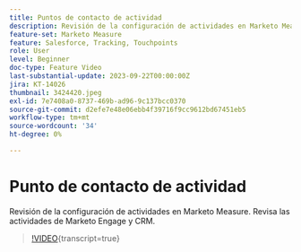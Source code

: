 ```yaml
---
title: Puntos de contacto de actividad
description: Revisión de la configuración de actividades en Marketo Measure. Revisa las actividades de Marketo Engage y CRM.
feature-set: Marketo Measure
feature: Salesforce, Tracking, Touchpoints
role: User
level: Beginner
doc-type: Feature Video
last-substantial-update: 2023-09-22T00:00:00Z
jira: KT-14026
thumbnail: 3424420.jpeg
exl-id: 7e7408a0-8737-469b-ad96-9c137bcc0370
source-git-commit: d2efe7e48e06ebb4f39716f9cc9612bd67451eb5
workflow-type: tm+mt
source-wordcount: '34'
ht-degree: 0%

---
```


# Punto de contacto de actividad

Revisión de la configuración de actividades en Marketo Measure. Revisa las actividades de Marketo Engage y CRM.

>[!VIDEO](https://video.tv.adobe.com/v/3424420/?learn=on){transcript=true}

